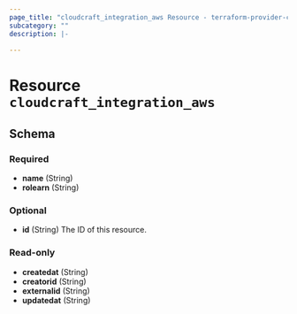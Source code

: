 ```yaml
---
page_title: "cloudcraft_integration_aws Resource - terraform-provider-cloudcraft"
subcategory: ""
description: |-
  
---
```


# Resource `cloudcraft_integration_aws`





## Schema

### Required

- **name** (String)
- **rolearn** (String)

### Optional

- **id** (String) The ID of this resource.

### Read-only

- **createdat** (String)
- **creatorid** (String)
- **externalid** (String)
- **updatedat** (String)


